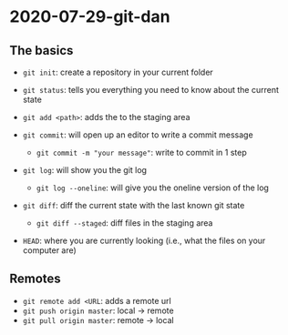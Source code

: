 # 2020-07-29-git-dan

## The basics

- `git init`: create a repository in your current folder
- `git status`: tells you everything you need to know about the current state

- `git add <path>`: adds the <path> to the staging area
- `git commit`: will open up an editor to write a commit message
    - `git commit -m "your message"`: write <message> to commit in 1 step

- `git log`: will show you the git log
    - `git log --oneline`: will give you the oneline version of the log

- `git diff`: diff the current state with the last known git state
    - `git diff --staged`: diff files in the staging area

- `HEAD`: where you are currently looking (i.e., what the files on your computer are)

## Remotes

- `git remote add <URL`: adds a remote url
- `git push origin master`: local -> remote
- `git pull origin master`: remote -> local
